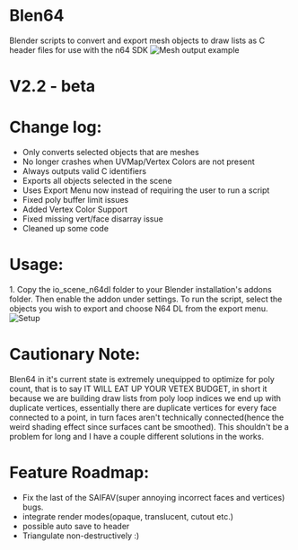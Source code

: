 # Blen64
Blender scripts to convert and export mesh objects to draw lists as C header files for use with the n64 SDK
![Mesh output example](https://cdn.discordapp.com/attachments/445463417797738496/473893698539618314/unknown.png "Room")

# V2.2 - beta
# Change log:
- Only converts selected objects that are meshes
- No longer crashes when UVMap/Vertex Colors are not present
- Always outputs valid C identifiers
- Exports all objects selected in the scene
- Uses Export Menu now instead of requiring the user to run a script
- Fixed poly buffer limit issues
- Added Vertex Color Support
- Fixed missing vert/face disarray issue
- Cleaned up some code

# Usage:
1.<Setup>
Copy the io\_scene\_n64dl folder to your Blender installation's addons folder. Then enable the addon under settings. To run the script, select the objects you wish to export and choose N64 DL from the export menu. ![Setup](https://media.discordapp.net/attachments/434689798817579008/473758873191448576/unknown.png?width=1435&height=898 "Blender")

# Cautionary Note:
Blen64 in it's current state is extremely unequipped to optimize for poly count, that is to say IT WILL EAT UP YOUR VETEX BUDGET, in short it because we are building draw lists from poly loop indices we end up with duplicate vertices, essentially there are duplicate vertices for every face connected to a point, in turn faces aren't technically connected(hence the weird shading effect since surfaces cant be smoothed). This shouldn't be a problem for long and I have a couple different solutions in the works.

# Feature Roadmap:
- Fix the last of the SAIFAV(super annoying incorrect faces and vertices) bugs.
- integrate render modes(opaque, translucent, cutout etc.)
- possible auto save to header
- Triangulate non-destructively :)